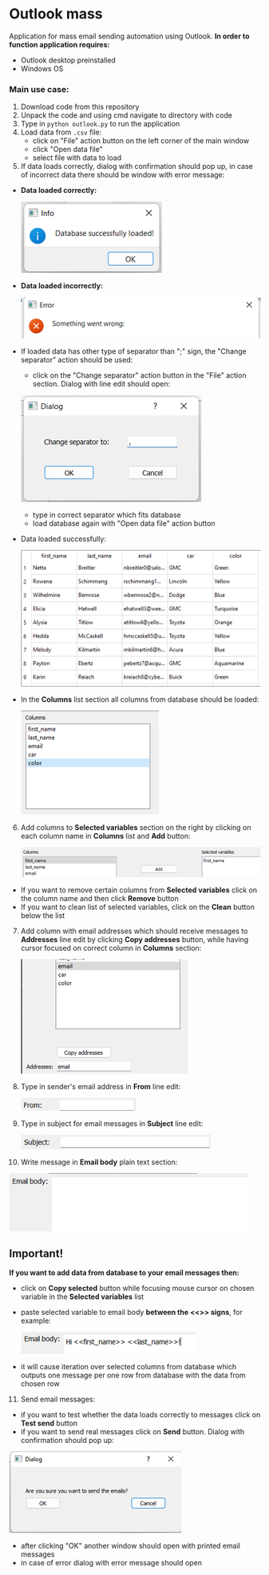 # Outlook mass

Application for mass email sending automation using Outlook. **In order to function application requires:**
- Outlook desktop preinstalled
- Windows OS 

### Main use case:

1. Download code from this repository
1. Unpack the code and using cmd navigate to directory with code
1. Type in `python outlook.py` to run the application
1. Load data from `.csv` file:
   - click on "File" action button on the left corner of the main window
   - click "Open data file"
   - select file with data to load
2. If data loads correctly, dialog with confirmation should pop up, in case of incorrect data there should be window with error message:
- **Data loaded correctly:**
   
   ![img.png](static/img_readme/img.png)
- **Data loaded incorrectly:**
   
   ![img_1.png](static/img_readme/img_1.png)
   
- If loaded data has other type of separator than ";" sign, the "Change separator" action should be used:
  - click on the "Change separator" action button in the "File" action section. Dialog with line edit should open:  
   
   ![img_2.png](static/img_readme/img_2.png)
   
  - type in correct separator which fits database
  - load database again with "Open data file" action button
- Data loaded successfully:
   
   ![img_12.png](static/img_readme/img_12.png)
   
- In the **Columns** list section all columns from database should be loaded:
   
   ![img_3.png](static/img_readme/img_3.png)
   
6. Add columns to **Selected variables** section on the right by clicking on each column name in **Columns** list and **Add** button:
   
   ![img_4.png](static/img_readme/img_4.png)
   
- If you want to remove certain columns from **Selected variables** click on the column name and then click **Remove** button
- If you want to clean list of selected variables, click on the **Clean** button below the list 
7. Add column with email addresses which should receive messages to **Addresses** line edit by clicking **Copy addresses** button, while having cursor focused on correct column in **Columns** section:
   
   ![img_5.png](static/img_readme/img_5.png)
   
8. Type in sender's email address in **From** line edit:
   
   ![img_6.png](static/img_readme/img_6.png)
   
9. Type in subject for email messages in **Subject** line edit:
   
   ![img_8.png](static/img_readme/img_8.png)
   
10. Write message in **Email body** plain text section:
   
   ![img_9.png](static/img_readme/img_9.png)
   

## Important!

**If you want to add data from database to your email messages then:**
- click on **Copy selected** button while focusing mouse cursor on chosen variable in the **Selected variables** list
- paste selected variable to email body **between the <<>> signs**, for example: 
   
   ![img_10.png](static/img_readme/img_10.png)
   
- it will cause iteration over selected columns from database which outputs one message per one row from database with the data from chosen row
11. Send email messages:
  - if you want to test whether the data loads correctly to messages  click on **Test send** button
  - if you want to send real messages click on **Send** button. Dialog with confirmation should pop up:
   
   ![img_11.png](static/img_readme/img_11.png)
   
  - after clicking "OK" another window should open with printed email messages
  - in case of error dialog with error message should open

